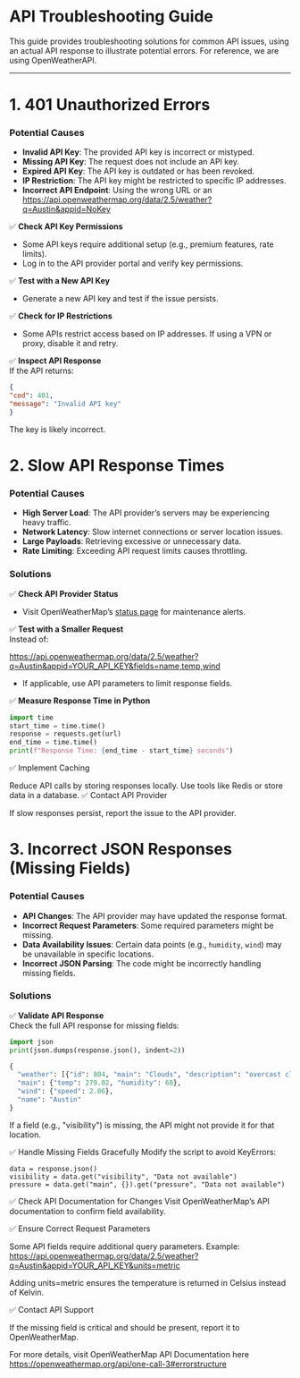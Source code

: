 # API Troubleshooting Guide

This guide provides troubleshooting solutions for common API issues, using an actual API response to illustrate potential errors. For reference, we are using OpenWeatherAPI.

---

# 1. 401 Unauthorized Errors
### Potential Causes
- **Invalid API Key**: The provided API key is incorrect or mistyped.
- **Missing API Key**: The request does not include an API key.
- **Expired API Key**: The API key is outdated or has been revoked.
- **IP Restriction**: The API key might be restricted to specific IP addresses.
- **Incorrect API Endpoint**: Using the wrong URL or an 
https://api.openweathermap.org/data/2.5/weather?q=Austin&appid=NoKey


✅ **Check API Key Permissions**  
- Some API keys require additional setup (e.g., premium features, rate limits).  
- Log in to the API provider portal and verify key permissions.  

✅ **Test with a New API Key**  
- Generate a new API key and test if the issue persists.  

✅ **Check for IP Restrictions**  
- Some APIs restrict access based on IP addresses. If using a VPN or proxy, disable it and retry.  

✅ **Inspect API Response**  
If the API returns:  
```json
{
"cod": 401,
"message": "Invalid API key"
}
```

The key is likely incorrect.


# 2. Slow API Response Times  
### Potential Causes  
- **High Server Load**: The API provider’s servers may be experiencing heavy traffic.  
- **Network Latency**: Slow internet connections or server location issues.  
- **Large Payloads**: Retrieving excessive or unnecessary data.  
- **Rate Limiting**: Exceeding API request limits causes throttling.  

### Solutions  
✅ **Check API Provider Status**  
- Visit OpenWeatherMap’s [status page](https://openweathermap.org/api/one-call-3#errorstructure) for maintenance alerts.  

✅ **Test with a Smaller Request**  
Instead of:  

https://api.openweathermap.org/data/2.5/weather?q=Austin&appid=YOUR_API_KEY&fields=name,temp,wind

- If applicable, use API parameters to limit response fields.  

✅ **Measure Response Time in Python**  
```python
import time
start_time = time.time()
response = requests.get(url)
end_time = time.time()
print(f"Response Time: {end_time - start_time} seconds")
```

✅ Implement Caching

Reduce API calls by storing responses locally.
Use tools like Redis or store data in a database.
✅ Contact API Provider

If slow responses persist, report the issue to the API provider.


# 3. Incorrect JSON Responses (Missing Fields)
### Potential Causes
- **API Changes**: The API provider may have updated the response format.
- **Incorrect Request Parameters**: Some required parameters might be missing.
- **Data Availability Issues**: Certain data points (e.g., `humidity`, `wind`) may be unavailable in specific locations.
- **Incorrect JSON Parsing**: The code might be incorrectly handling missing fields.

### Solutions
✅ **Validate API Response**  
Check the full API response for missing fields:  
```python
import json
print(json.dumps(response.json(), indent=2))

{
  "weather": [{"id": 804, "main": "Clouds", "description": "overcast clouds"}],
  "main": {"temp": 279.02, "humidity": 68},
  "wind": {"speed": 2.06},
  "name": "Austin"
}
```

If a field (e.g., "visibility") is missing, the API might not provide it for that location.

✅ Handle Missing Fields Gracefully
Modify the script to avoid KeyErrors:
```
data = response.json()
visibility = data.get("visibility", "Data not available")
pressure = data.get("main", {}).get("pressure", "Data not available")
```

✅ Check API Documentation for Changes
Visit OpenWeatherMap’s API documentation to confirm field availability.

✅ Ensure Correct Request Parameters

Some API fields require additional query parameters. 
Example:
https://api.openweathermap.org/data/2.5/weather?q=Austin&appid=YOUR_API_KEY&units=metric

Adding units=metric ensures the temperature is returned in Celsius instead of Kelvin.

✅ Contact API Support

If the missing field is critical and should be present, report it to OpenWeatherMap.


For more details, visit OpenWeatherMap API Documentation here https://openweathermap.org/api/one-call-3#errorstructure
